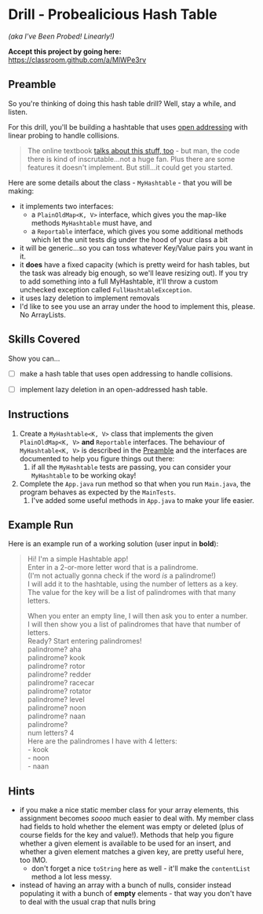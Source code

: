 # Drill - Probealicious Hash Table

_(aka I've Been Probed! Linearly!)_


**Accept this project by going here:** https://classroom.github.com/a/MlWPe3rv


## Preamble

So you're thinking of doing this hash table drill? Well, stay a while, and listen.

For this drill, you'll be building a hashtable that uses [open addressing](https://en.wikipedia.org/wiki/Open_addressing) with linear probing to handle collisions.

> The online textbook [talks about this stuff, too](http://opendatastructures.org/ods-java/5_2_LinearHashTable_Linear_.html) - but man, the code there is kind of inscrutable...not a huge fan. Plus there are some features it doesn't implement. But still...it could get you started.

Here are some details about the class - `MyHashtable` - that you will be making:

- it implements two interfaces:
  - a `PlainOldMap<K, V>` interface, which gives you the map-like methods `MyHashtable` must have, and
  - a `Reportable` interface, which gives you some additional methods which let the unit tests dig under the hood of your class a bit
- it will be generic...so you can toss whatever Key/Value pairs you want in it.
- it **does** have a fixed capacity (which is pretty weird for hash tables, but the task was already big enough, so we'll leave resizing out). If you try to add something into a full MyHashtable, it'll throw a custom unchecked exception called `FullHashtableException`.
- it uses lazy deletion to implement removals 
- I'd like to see you use an array under the hood to implement this, please. No ArrayLists.


## Skills Covered

Show you can...

- [ ] make a hash table that uses open addressing to handle collisions.
- [ ] implement lazy deletion in an open-addressed hash table.


## Instructions

1. Create a `MyHashtable<K, V>` class that implements the given `PlainOldMap<K, V>`  **and** `Reportable` interfaces. The behaviour of `MyHashtable<K, V>` is described in the [Preamble](#preamble) and the interfaces are documented to help you figure things out there:
   1. if all the `MyHashtable` tests are passing, you can consider your `MyHashtable` to be working okay!
2. Complete the `App.java` run method so that when you run `Main.java`, the program behaves as expected by the `MainTests`.  
     1. I've added some useful methods in `App.java` to make your life easier.


## Example Run

Here is an example run of a working solution (user input in **bold**):


> Hi! I'm a simple Hashtable app!   
> Enter in a 2-or-more letter word that is a palindrome.  
(I'm not actually gonna check if the word *is* a palindrome!)  
I will add it to the hashtable, using the number of letters as a key.  
The value for the key will be a list of palindromes with that many letters.  
>  
> When you enter an empty line, I will then ask you to enter a number.  
I will then show you a list of palindromes that have that number of letters.  
Ready? Start entering palindromes!  
palindrome? aha  
palindrome? kook  
palindrome? rotor  
palindrome? redder  
palindrome? racecar  
palindrome? rotator  
palindrome? level  
palindrome? noon  
palindrome? naan  
palindrome?   
num letters? 4  
Here are the palindromes I have with 4 letters:  
\- kook  
\- noon  
\- naan  



## Hints

- if you make a nice static member class for your array elements, this assignment becomes _soooo_ much easier to deal with. My member class had fields to hold whether the element was empty or deleted (plus of course fields for the key and value!). Methods that help you figure whether a given element is available to be used for an insert, and whether a given element matches a given key, are pretty useful here, too IMO.
  - don't forget a nice `toString` here as well - it'll make the `contentList` method a lot less messy.
- instead of having an array with a bunch of nulls, consider instead populating it with a bunch of **empty** elements - that way you don't have to deal with the usual crap that nulls bring  